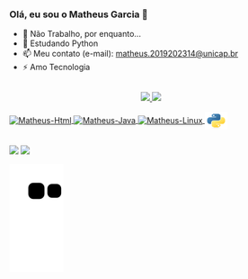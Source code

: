### Olá, eu sou o Matheus Garcia 👋

- 🔭 Não Trabalho, por enquanto...
- 🌱 Estudando Python
- 📫 Meu contato (e-mail): matheus.2019202314@unicap.br
- ⚡ Amo Tecnologia

##

<div align="center">
  <a href="https://github.com/matheusmgs22">
  <img height="180em" src="https://github-readme-stats.vercel.app/api?username=matheusmgs22&show_icons=true&theme=dark&include_all_commits=true&count_private=true"/>
  <img height="180em" src="https://github-readme-stats.vercel.app/api/top-langs/?username=matheusmgs22&layout=compact&langs_count=7&theme=dark"/>
</div>

<div style="display: inline_block"><br>
  
<img align="center" alt="Matheus-Html" height="30" width="40" src="https://cdn.jsdelivr.net/gh/devicons/devicon/icons/html5/html5-original.svg" >
<img align="center" alt="Matheus-Java" height="30" width="40"src="https://cdn.jsdelivr.net/gh/devicons/devicon/icons/java/java-original.svg" >         
<img align="center" alt="Matheus-Linux" height="30" width="40" src="https://cdn.jsdelivr.net/gh/devicons/devicon/icons/linux/linux-original.svg" >
<img align="center" alt="Matheus-Python" height="30" width="40" src="https://raw.githubusercontent.com/devicons/devicon/master/icons/python/python-original.svg">
 
</div>
  
  ##
  
<div> 
  <a href = "matheus.2019202314@unicap.br"><img src="https://img.shields.io/badge/-Gmail-%23333?style=for-the-badge&logo=gmail&logoColor=white" target="_blank"></a>
  <a href="www.linkedin.com/in/matheus-garcia-a1831b205" target="_blank"><img src="https://img.shields.io/badge/-LinkedIn-%230077B5?style=for-the-badge&logo=linkedin&logoColor=white" target="_blank"></a> 
  
 
  ![Snake animation](https://github.com/rafaballerini/rafaballerini/blob/output/github-contribution-grid-snake.svg)
 
</div>
